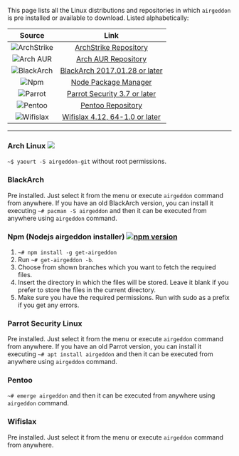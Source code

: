 This page lists all the Linux distributions and repositories in which `airgeddon` is pre installed or available to download. Listed alphabetically:

| Source  | Link  |
|:-------:|:-----:|
| ![ArchStrike](https://raw.githubusercontent.com/v1s1t0r1sh3r3/airgeddon/master/imgs/wiki/archstrike.png) | [ArchStrike Repository] |
| ![Arch AUR](https://raw.githubusercontent.com/v1s1t0r1sh3r3/airgeddon/master/imgs/wiki/arch_aur.png) | [Arch AUR Repository] |
| ![BlackArch](https://raw.githubusercontent.com/v1s1t0r1sh3r3/airgeddon/master/imgs/wiki/blackarch_linux.png) | [BlackArch 2017.01.28 or later] |
| ![Npm](https://raw.githubusercontent.com/v1s1t0r1sh3r3/airgeddon/master/imgs/wiki/npm.png) | [Node Package Manager] |
| ![Parrot](https://raw.githubusercontent.com/v1s1t0r1sh3r3/airgeddon/master/imgs/wiki/parrot_linux.png) | [Parrot Security 3.7 or later] |
| ![Pentoo](https://raw.githubusercontent.com/v1s1t0r1sh3r3/airgeddon/master/imgs/wiki/pentoo_linux.png) | [Pentoo Repository] |
| ![Wifislax](https://raw.githubusercontent.com/v1s1t0r1sh3r3/airgeddon/master/imgs/wiki/wifislax_linux.png) | [Wifislax 4.12, 64-1.0 or later] |

***
### Arch Linux [![](https://img.shields.io/aur/version/airgeddon-git.svg?style=flat-square&colorA=3F3F3F&colorB=1793D1)](https://aur.archlinux.org/packages/airgeddon-git)

`~$ yaourt -S airgeddon-git` without root permissions.

### BlackArch

Pre installed. Just select it from the menu or execute `airgeddon` command from anywhere. If you have an old BlackArch version, you can install it executing `~# pacman -S airgeddon` and then it can be executed from anywhere using `airgeddon` command.

### Npm (Nodejs airgeddon installer) <a href="https://www.npmjs.com/package/get-airgeddon" rel="nofollow"><img src="https://camo.githubusercontent.com/da48c9ad00fbd55ed5f9db4e72a59b4bd3e21408/68747470733a2f2f696d672e736869656c64732e696f2f6e706d2f762f6765742d616972676564646f6e2e7376673f7374796c653d666c61742d73717561726526636f6c6f72413d35453734343926636f6c6f72423d433144423844" alt="npm version" data-canonical-src="https://img.shields.io/npm/v/get-airgeddon.svg?style=flat-square&amp;colorA=5E7449&amp;colorB=C1DB8D"></a>

1. `~# npm install -g get-airgeddon`
2. Run `~# get-airgeddon -b`.
3. Choose from shown branches which you want to fetch the required files.
4. Insert the directory in which the files will be stored. Leave it blank if you prefer to store the files in the current directory.
5. Make sure you have the required permissions. Run with sudo as a prefix if you get any errors.

### Parrot Security Linux

Pre installed. Just select it from the menu or execute `airgeddon` command from anywhere. If you have an old Parrot version, you can install it executing `~# apt install airgeddon` and then it can be executed from anywhere using `airgeddon` command.

### Pentoo

`~# emerge airgeddon` and then it can be executed from anywhere using `airgeddon` command.

### Wifislax

Pre installed. Just select it from the menu or execute `airgeddon` command from anywhere.

<!-- Links -->
[Wifislax 4.12, 64-1.0 or later]: https://www.wifislax.com
[BlackArch 2017.01.28 or later]: https://blackarch.org
[ArchStrike Repository]: https://archstrike.org/packages/airgeddon-git
[Arch AUR Repository]: https://aur.archlinux.org/packages/airgeddon-git/
[Parrot Security 3.7 or later]: https://www.parrotsec.org
[Node Package Manager]: https://www.npmjs.com/package/get-airgeddon
[Pentoo Repository]: https://www.pentoo.ch